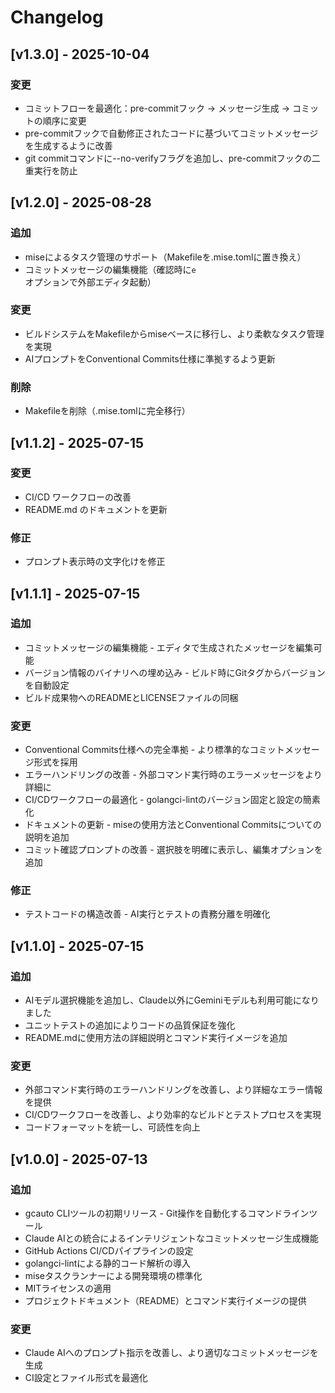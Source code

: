 # Changelog

## [v1.3.0] - 2025-10-04

### 変更

- コミットフローを最適化：pre-commitフック → メッセージ生成 → コミットの順序に変更
- pre-commitフックで自動修正されたコードに基づいてコミットメッセージを生成するように改善
- git commitコマンドに--no-verifyフラグを追加し、pre-commitフックの二重実行を防止

## [v1.2.0] - 2025-08-28

### 追加

- miseによるタスク管理のサポート（Makefileを.mise.tomlに置き換え）
- コミットメッセージの編集機能（確認時に`e`オプションで外部エディタ起動）

### 変更

- ビルドシステムをMakefileからmiseベースに移行し、より柔軟なタスク管理を実現
- AIプロンプトをConventional Commits仕様に準拠するよう更新

### 削除

- Makefileを削除（.mise.tomlに完全移行）

## [v1.1.2] - 2025-07-15

### 変更

- CI/CD ワークフローの改善
- README.md のドキュメントを更新

### 修正

- プロンプト表示時の文字化けを修正

## [v1.1.1] - 2025-07-15

### 追加

- コミットメッセージの編集機能 - エディタで生成されたメッセージを編集可能
- バージョン情報のバイナリへの埋め込み - ビルド時にGitタグからバージョンを自動設定
- ビルド成果物へのREADMEとLICENSEファイルの同梱

### 変更

- Conventional Commits仕様への完全準拠 - より標準的なコミットメッセージ形式を採用
- エラーハンドリングの改善 - 外部コマンド実行時のエラーメッセージをより詳細に
- CI/CDワークフローの最適化 - golangci-lintのバージョン固定と設定の簡素化
- ドキュメントの更新 - miseの使用方法とConventional Commitsについての説明を追加
- コミット確認プロンプトの改善 - 選択肢を明確に表示し、編集オプションを追加

### 修正

- テストコードの構造改善 - AI実行とテストの責務分離を明確化

## [v1.1.0] - 2025-07-15

### 追加

- AIモデル選択機能を追加し、Claude以外にGeminiモデルも利用可能になりました
- ユニットテストの追加によりコードの品質保証を強化
- README.mdに使用方法の詳細説明とコマンド実行イメージを追加

### 変更

- 外部コマンド実行時のエラーハンドリングを改善し、より詳細なエラー情報を提供
- CI/CDワークフローを改善し、より効率的なビルドとテストプロセスを実現
- コードフォーマットを統一し、可読性を向上

## [v1.0.0] - 2025-07-13

### 追加

- gcauto CLIツールの初期リリース - Git操作を自動化するコマンドラインツール
- Claude AIとの統合によるインテリジェントなコミットメッセージ生成機能
- GitHub Actions CI/CDパイプラインの設定
- golangci-lintによる静的コード解析の導入
- miseタスクランナーによる開発環境の標準化
- MITライセンスの適用
- プロジェクトドキュメント（README）とコマンド実行イメージの提供

### 変更

- Claude AIへのプロンプト指示を改善し、より適切なコミットメッセージを生成
- CI設定とファイル形式を最適化

